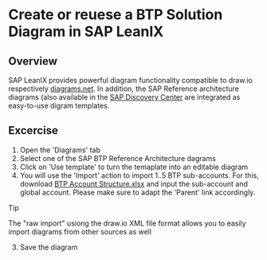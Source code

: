 # Create or reuese a BTP Solution Diagram in SAP LeanIX

## Overview
SAP LeanIX provides powerful diagram functionality compatible to draw.io respectively [diagrams.net](https://diagrams.net). In addition, the SAP Reference architecture diagrams (also available in the [SAP Discovery Center](https://discovery-center.cloud.sap/refArchCatalog/) are integrated as easy-to-use digram templates.

## Excercise

1. Open the 'Diagrams' tab
2. Select one of the SAP BTP Reference Architecture dagrams
3. Click on 'Use template' to turn the temaplate into an editable diagram
4. You will use the 'Import' action to import 1..5 BTP sub-accounts. For this, download [BTP Account Structure.xlsx](BTP%20Account%20Structure.xlsx) and input the sub-account and global account. Please make sure to adapt the 'Parent' link accordingly.
> [!TIP]
> The "raw import" usiong the draw.io XML file format allows you to easily import diagrams from other sources as well
3. Save the diagram
